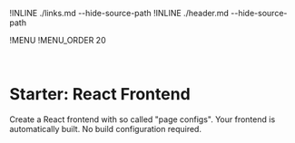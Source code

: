 !INLINE ./links.md --hide-source-path
!INLINE ./header.md --hide-source-path

!MENU
!MENU_ORDER 20

<br/>

# Starter: React Frontend

Create a React frontend with so called "page configs".
Your frontend is automatically built.
No build configuration required.
